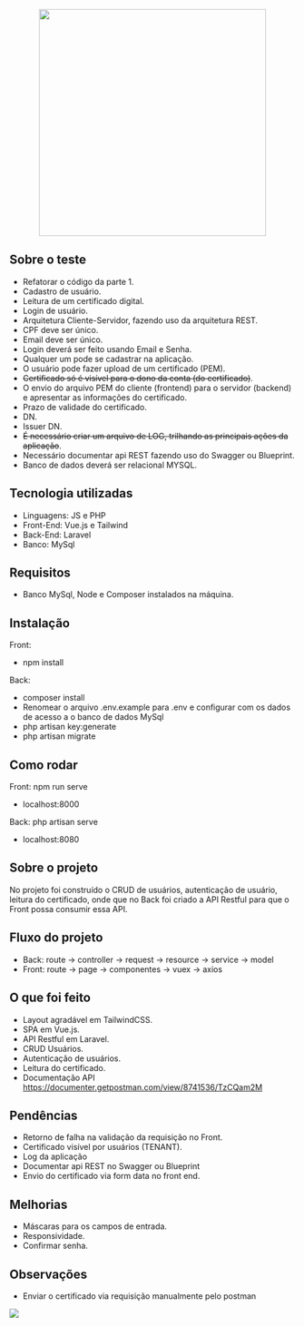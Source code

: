 <p align="center"><a href="https://www.soluti.com.br/" target="_blank"><img src="https://www.soluti.com.br/media/logo/stores/1/Logo_horizontal_23x.png" width="400"></a></p>

## Sobre o teste

* Refatorar o código da parte 1.
* Cadastro de usuário.
* Leitura de um certificado digital.
* Login de usuário.
* Arquitetura Cliente-Servidor, fazendo uso da arquitetura REST.
* CPF deve ser único.
* Email deve ser único.
* Login deverá ser feito usando Email e Senha.
* Qualquer um pode se cadastrar na aplicação.
* O usuário pode fazer upload de um certificado (PEM).
* ~~Certificado só é visível para o dono da conta (do certificado)~~.
* O envio do arquivo PEM do cliente (frontend) para o servidor (backend) e apresentar as informações do certificado.
* Prazo de validade do certificado.
* DN.
* Issuer DN.
* ~~É necessário criar um arquivo de LOG, trilhando as principais ações da aplicação~~.
* Necessário documentar api REST fazendo uso do Swagger ou Blueprint.
* Banco de dados deverá ser relacional MYSQL.

## Tecnologia utilizadas

- Linguagens: JS e PHP
- Front-End: Vue.js e Tailwind
- Back-End: Laravel
- Banco: MySql

## Requisitos

- Banco MySql, Node e Composer instalados na máquina.

## Instalação

Front: 
- npm install

Back:
- composer install
- Renomear o arquivo .env.example para .env e configurar com os dados de acesso a o banco de dados MySql
- php artisan key:generate
- php artisan migrate

## Como rodar

Front: npm run serve
- localhost:8000

Back: php artisan serve
- localhost:8080

## Sobre o projeto

No projeto foi construído o CRUD de usuários, autenticação de usuário, leitura do certificado, onde que no Back foi criado a API Restful para que o Front possa consumir essa API.

## Fluxo do projeto

- Back: route -> controller -> request -> resource -> service -> model
- Front: route -> page -> componentes -> vuex -> axios

## O que foi feito

- Layout agradável em TailwindCSS.
- SPA em Vue.js.
- API Restful em Laravel.
- CRUD Usuários.
- Autenticação de usuários.
- Leitura do certificado.
- Documentação API <a href="https://documenter.getpostman.com/view/8741536/TzCQam2M">https://documenter.getpostman.com/view/8741536/TzCQam2M</a>

## Pendências

- Retorno de falha na validação da requisição no Front.
- Certificado visível por usuários (TENANT).
- Log da aplicação
- Documentar api REST no Swagger ou Blueprint
- Envio do certificado via form data no front end.

## Melhorias

- Máscaras para os campos de entrada.
- Responsividade.
- Confirmar senha.

## Observações

- Enviar o certificado via requisição manualmente pelo postman

<img src="https://ibb.co/vBwKhSd">


